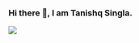 ### Hi there 👋, I am Tanishq Singla. 

<!--
**TanishqSingla/TanishqSingla** is a ✨ _special_ ✨ repository because its `README.md` (this file) appears on your GitHub profile.

Here are some ideas to get you started:

- 🔭 I’m currently working on ...
- 🌱 I’m currently learning Next.js, GraphQL, React.js
- 👯 I’m looking to collaborate on ...
- 🤔 I’m looking for help with ...
- 💬 Ask me about ...
- 📫 How to reach me: ...
- 😄 Pronouns: he/him
- ⚡ Fun fact: I can solve a rubik's cube under 15 seconds.
-->

<img src="https://github-readme-stats.vercel.app/api?username=TanishqSingla&&show_icons=true&title_color=ffffff&icon_color=bb2acf&text_color=daf7dc&bg_color=151515">
